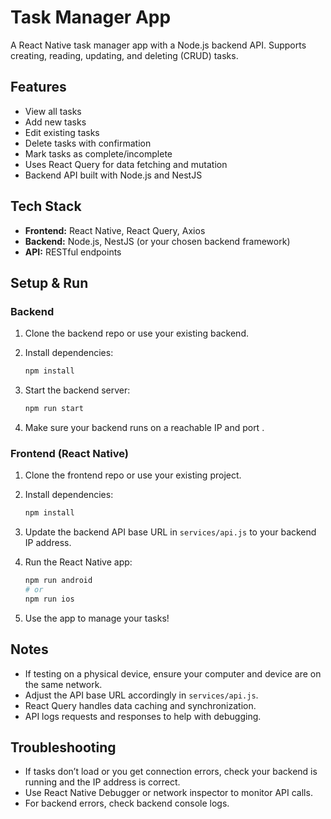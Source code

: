 # Task Manager App

A React Native task manager app with a Node.js backend API.
Supports creating, reading, updating, and deleting (CRUD) tasks.

## Features

- View all tasks
- Add new tasks
- Edit existing tasks
- Delete tasks with confirmation
- Mark tasks as complete/incomplete
- Uses React Query for data fetching and mutation
- Backend API built with Node.js and NestJS

## Tech Stack

- **Frontend:** React Native, React Query, Axios
- **Backend:** Node.js, NestJS (or your chosen backend framework)
- **API:** RESTful endpoints

## Setup & Run

### Backend

1. Clone the backend repo or use your existing backend.
2. Install dependencies:

   ```bash
   npm install
   ```

3. Start the backend server:

   ```bash
   npm run start
   ```

4. Make sure your backend runs on a reachable IP and port .

### Frontend (React Native)

1. Clone the frontend repo or use your existing project.
2. Install dependencies:

   ```bash
   npm install
   ```

3. Update the backend API base URL in `services/api.js` to your backend IP address.
4. Run the React Native app:

   ```bash
   npm run android
   # or
   npm run ios
   ```

5. Use the app to manage your tasks!

## Notes

- If testing on a physical device, ensure your computer and device are on the same network.
- Adjust the API base URL accordingly in `services/api.js`.
- React Query handles data caching and synchronization.
- API logs requests and responses to help with debugging.

## Troubleshooting

- If tasks don’t load or you get connection errors, check your backend is running and the IP address is correct.
- Use React Native Debugger or network inspector to monitor API calls.
- For backend errors, check backend console logs.
